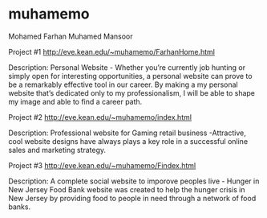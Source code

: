 # muhamemo

Mohamed Farhan Muhamed Mansoor


Project #1
http://eve.kean.edu/~muhamemo/FarhanHome.html

Description: Personal Website - Whether you’re currently job hunting or simply open for interesting opportunities, a personal website can prove to be a remarkably effective tool in our career. By making a my personal website that’s dedicated only to my professionalism, I will be able to shape my image and able to find a career path.

Project #2
http://eve.kean.edu/~muhamemo/index.html

Description: Professional website for Gaming retail business -Attractive, cool website designs have always plays a key role in a successful online sales and marketing strategy. 

Project #3
http://eve.kean.edu/~muhamemo/Findex.html

Description: A complete social website to imporove peoples live - Hunger in New Jersey Food Bank website was created to help the hunger crisis in New Jersey by providing food to people in need through a network of food banks. 
